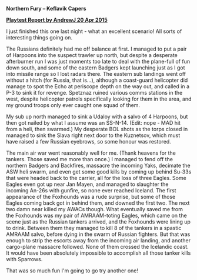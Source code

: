 **Northern Fury – Keflavik Capers**

**<u>Playtest Report by AndrewJ 20 Apr 2015</u>**

I just finished this one last night - what an excellent scenario! All
sorts of interesting things going on.

The Russians definitely had me off balance at first. I managed to put a
pair of Harpoons into the suspect trawler up north, but despite a
desperate afterburner run I was just moments too late to deal with the
plane-full of fun down south, and some of the eastern Badgers kept
launching just as I got into missile range so I lost radars there. The
eastern sub landings went off without a hitch (for Russia, that is...),
although a coast-guard helicopter did manage to spot the Echo at
periscope depth on the way out, and called in a P-3 to sink it for
revenge. Spetznaz ruined various comms stations in the west, despite
helicopter patrols specifically looking for them in the area, and my
ground troops only ever caught one squad of them.

My sub up north managed to sink a Udaloy with a salvo of 4 Harpoons, but
then got nailed by what I assume was an SS-N-14. (Edit: nope - MAD hit
from a heli, then swarmed.) My desperate BOL shots as the torps closed
in managed to sink the Slava right next door to the Kuznetsov, which
must have raised a few Russian eyebrows, so some honour was restored.

The main air war went reasonably well for me. (Thank heavens for the
tankers. Those saved me more than once.) I managed to fend off the
northern Badgers and Backfires, massacre the incoming Yaks, decimate the
ASW heli swarm, and even get some good kills by coming up behind Su-33s
that were headed back to the carrier, all for the loss of three Eagles.
Some Eagles even got up near Jan Mayen, and managed to slaughter the
incoming An-26s with gunfire, so none ever reached Iceland. The first
appearance of the Foxhounds was a rude surprise, but some of those
Eagles coming back got in behind them, and downed the first two. The
next two damn near killed my AWACs though. What eventually saved me from
the Foxhounds was my pair of AMRAAM-toting Eagles, which came on the
scene just as the Russian tankers arrived, and the Foxhounds were lining
up to drink. Between them they managed to kill 8 of the tankers in a
spastic AMRAAM salvo, before dying in the swarm of Russian fighters. But
that was enough to strip the escorts away from the incoming air landing,
and another cargo-plane massacre followed. None of them crossed the
Icelandic coast. It would have been absolutely impossible to accomplish
all those tanker kills with Sparrows.

That was so much fun I'm going to go try another one!

